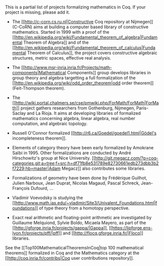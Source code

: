 This is a partial list of projects formalizing mathematics in Coq. If your project is missing, please add it.

* The [[http://c-corn.cs.ru.nl|Constructive Coq repository at Nijmegen]] (C-CoRN) aims at building a computer based library of constructive mathematics. Started in 1999 with a proof of the [[http://en.wikipedia.org/wiki/Fundamental_theorem_of_algebra|Fundamental Theorem of Algebra]] and of the [[http://en.wikipedia.org/wiki/Fundamental_theorem_of_calculus|Fundamental Theorem of Calculus]], the project covers constructive algebraic structures, metric spaces, effective real analysis.

* The [[http://www.msr-inria.inria.fr/Projects/math-components|Mathematical Components]] group develops libraries in group theory and algebra targetting a full formalization of the [[http://en.wikipedia.org/wiki/odd_order_theorem|odd order theorem]] (Feit-Thompson theorem).

* The [[http://wiki.portal.chalmers.se/cse/pmwiki.php/ForMath/ForMath|ForMath]] project gathers researchers from Gothenburg, Nijmegen, Paris-Saclay and La Rioja. It aims at developing
libraries of formalized mathematics concerning algebra, linear algebra, real number computation, and algebraic topology. 

* Russell O'Connor formalized [[http://r6.ca/Goedel/goedel1.html|Gödel's incompleteness theorem]].

* Elements of category theory have been early formalized by Amokrane Saïbi in 1995. Other formalizations are conducted by André Hirschowitz's group at Nice University. [[http://git.megacz.com/?p=coq-categories.git;a=tree;f=src;h=df71fb8e531789e82730661edb273dbb3b2f7229;hb=master|Adam Megacz]] also contributes some libraries.

* Formalizations of geometry have been done by Frédérique Guilhot, Julien Narboux, Jean Duprat, Nicolas Magaud, Pascal Schreck, Jean-François Dufourd, ...

* Vladimir Voevodsky is studying the [[http://www.math.ias.edu/~vladimir/Site3/Univalent_Foundations.html|foundations]] of type theory from a homotopy perspective.

* Exact real arithmetic and floating-point arithmetic are investigated by Guillaume Melquiond, Sylvie Boldo, Micaela Mayero, as part of the [[http://gforge.inria.fr/projects/gappa/|Gappa]], [[https://lipforge.ens-lyon.fr/projects/pff/|pff]] and [[http://flocq.gforge.inria.fr/|Flocq]] libraries.

See the [[Top100MathematicalTheoremsInCoq|top 100 mathematical theorems]] formalized in Coq and the Mathematics category at the [[http://coq.inria.fr/contribs|Coq user contributions repository]].
